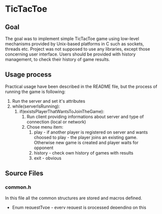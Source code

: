 TicTacToe
=========

## Goal
The goal was to implement simple TicTacToe game using low-level 
mechanisms provided by Unix-based platforms in C such as sockets,
threads etc. Project was not supposed to use any libraries, except 
those concerning user interface. Users should be provided with 
history management, to check their history of game results.

## Usage process
Practical usage have been described in the README file, but the process 
of running the game is following:

1. Run the server and set it's attributes
2. while(serverIsRunning):
    1. if(existsPlayerThatWantsToJoinTheGame):
        1. Run client providing informations about server and type of 
connection (local or network)
        2. Chose menu item:
            1. play - if another player is registered on server and
            wants choosed to play - the player joins an existing game.
            Otherwise new game is created and player waits for opponent
            2. history - check own history of games with results
            3. exit - obvious

## Source Files

### common.h
In this file all the common structures are stored and macros 
defined. 
 
- Enum requestType - every request is processed depending on this enum.
- Enum gameState - when requestType specifies change of a game state
this num contains the actual state. Note, that DISCONN is different 
than regular DISCONNECT from requestType - if user disconnets while 
in the game, his opponent needs to be notified, that the user surrendered.
- struct Request:
    - name - the name of the client
    - history - used by server when sending history to user
    - opponentSocket - client provides server with opponentSocket
    so that server does not need to search for the opponent with 
    every move to notify him
    - action - requestType
    - gameState
    - sign - sign that user has in the game
    - fieldPoint - used in the game to specify move
    
    
### server.c
This file is the file for the server process. Only the most important 
functions will be described:
- initServer - here happens all the magic connectd to the 
configuration of the server sokets 
- newClientListener - simple function accepting client requests for 
registration - when a client tries to connect, new socket is created 
(using accept()) and new thread for handling all the requests for 
this client is created. Every of those threads run until 
client disconnets.


### client.c
This file is the file for all gamers, that want to play TicTacToe. 
Here most of the logic of the game is implemented. Client is also 
multi-threaded so as to devise separate network communication 
from user interface and game logic. Due to multi-threading 
user actions are not left unnoticed and interface is always responsive 
with the preservation of unceasing network communication.
#### Main functions:
- initClient - here lies all the network magic with sockets and 
server connection
- communicateWithServer - in this function all the responses and communicates 
from server are handled. Depending on requestType different functions 
are invoked to handle event properly.
- menu - this is a thread function - simple menu. Depending on user action 
different functions are called.
- startGame - requests a game on server and freezes user screen 
while waiting for an opponent
- play - the main game function.